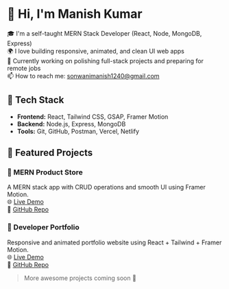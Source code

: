 # 👋 Hi, I'm Manish Kumar

🎓 I'm a self-taught MERN Stack Developer (React, Node, MongoDB, Express)  
🌍 I love building responsive, animated, and clean UI web apps  
🚀 Currently working on polishing full-stack projects and preparing for remote jobs  
📫 How to reach me: sonwanimanish1240@gmail.com

## 🔧 Tech Stack
- **Frontend:** React, Tailwind CSS, GSAP, Framer Motion
- **Backend:** Node.js, Express, MongoDB
- **Tools:** Git, GitHub, Postman, Vercel, Netlify

## 📂 Featured Projects

### 🛒 MERN Product Store  
A MERN stack app with CRUD operations and smooth UI using Framer Motion.  
🌐 [Live Demo](https://product-store-production-8870.up.railway.app/products)  
📁 [GitHub Repo](https://github.com/Manish1240/Product-Store.git)

### 💼 Developer Portfolio  
Responsive and animated portfolio website using React + Tailwind + Framer Motion.  
🌐 [Live Demo](https://manish1240.github.io/Manish-kumar-portfolio/)  
📁 [GitHub Repo](https://github.com/Manish1240/Manish-kumar-portfolio)

> More awesome projects coming soon 🚧
